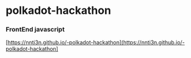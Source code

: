 # polkadot-hackathon

### FrontEnd javascript

[https://nnti3n.github.io/-polkadot-hackathon](https://nnti3n.github.io/-polkadot-hackathon]